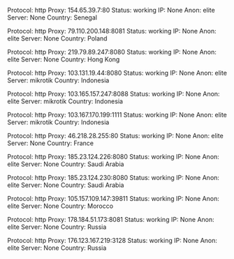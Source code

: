 Protocol: http
Proxy: 154.65.39.7:80
Status: working
IP: None
Anon: elite
Server: None
Country: Senegal

Protocol: http
Proxy: 79.110.200.148:8081
Status: working
IP: None
Anon: elite
Server: None
Country: Poland

Protocol: http
Proxy: 219.79.89.247:8080
Status: working
IP: None
Anon: elite
Server: None
Country: Hong Kong

Protocol: http
Proxy: 103.131.19.44:8080
Status: working
IP: None
Anon: elite
Server: mikrotik
Country: Indonesia

Protocol: http
Proxy: 103.165.157.247:8088
Status: working
IP: None
Anon: elite
Server: mikrotik
Country: Indonesia

Protocol: http
Proxy: 103.167.170.199:1111
Status: working
IP: None
Anon: elite
Server: mikrotik
Country: Indonesia

Protocol: http
Proxy: 46.218.28.255:80
Status: working
IP: None
Anon: elite
Server: None
Country: France

Protocol: http
Proxy: 185.23.124.226:8080
Status: working
IP: None
Anon: elite
Server: None
Country: Saudi Arabia

Protocol: http
Proxy: 185.23.124.230:8080
Status: working
IP: None
Anon: elite
Server: None
Country: Saudi Arabia

Protocol: http
Proxy: 105.157.109.147:39811
Status: working
IP: None
Anon: elite
Server: None
Country: Morocco

Protocol: http
Proxy: 178.184.51.173:8081
Status: working
IP: None
Anon: elite
Server: None
Country: Russia

Protocol: http
Proxy: 176.123.167.219:3128
Status: working
IP: None
Anon: elite
Server: None
Country: Russia

